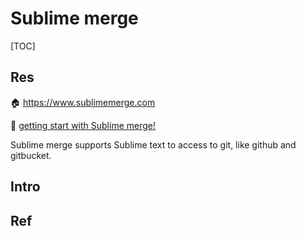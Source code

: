 # Sublime merge

[TOC]


## Res
🏠 https://www.sublimemerge.com

🎯 [getting start with Sublime merge!](https://www.sublimemerge.com/docs/getting_started)

Sublime merge supports Sublime text to access to git, like github and gitbucket.



## Intro



## Ref
